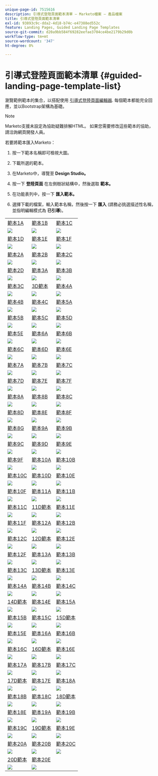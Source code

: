 ```yaml
---
unique-page-id: 7515616
description: 引導式登陸頁面範本清單 — Marketo檔案 — 產品檔案
title: 引導式登陸頁面範本清單
exl-id: 93893c9c-dda2-4d18-b74c-e47388ed552c
feature: Landing Pages, Guided Landing Page Templates
source-git-commit: d20a9bb584f69282eefae3704ce4be2179b29d0b
workflow-type: tm+mt
source-wordcount: '347'
ht-degree: 0%

---
```


# 引導式登陸頁面範本清單 {#guided-landing-page-template-list}

瀏覽範例範本的集合，以搭配使用 [引導式登陸頁面編輯器](/help/marketo/product-docs/demand-generation/landing-pages/guided-landing-pages/create-a-guided-landing-page.md). 每個範本都能完全回應，並以Bootstrap架構為基礎。

>[!NOTE]
>
>Marketo支援未設定為協助疑難排解HTML。 如果您需要修改這些範本的協助，請洽詢網頁開發人員。

若要將範本匯入Marketo：

1. 按一下範本名稱即可檢視大圖。
1. 下載所選的範本。
1. 在Marketo中，導覽至 **Design Studio。**
1. 按一下 **登陸頁面** 在左側樹狀結構中，然後選取 **範本。**

1. 在功能表列中，按一下 **匯入範本。**
1. 選擇下載的檔案，輸入範本名稱，然後按一下 **匯入** (請務必挑選描述性名稱，並指明編輯模式為 **已引導**)。

|   |  |  |
|---|---|---|
| [範本1A](guided-landing-page-templates/template-1a.md) | [範本1B](guided-landing-page-templates/template-1b.md) | [範本1C](guided-landing-page-templates/template-1c.md) |
| ![](assets/1a.jpg) | ![](assets/1b.jpg) | ![](assets/1c.jpg) |
| [範本1D](guided-landing-page-templates/template-1d.md) | [範本1E](guided-landing-page-templates/template-1e.md) | [範本1F](guided-landing-page-templates/template-1f.md) |
| ![](assets/1d.jpg) | ![](assets/1e.jpg) | ![](assets/1f.jpg) |
| [範本2A](guided-landing-page-templates/template-2a.md) | [範本2B](guided-landing-page-templates/template-2b.md) | [範本2C](guided-landing-page-templates/template-2c.md) |
| ![](assets/2a.jpg) | ![](assets/2b.jpg) | ![](assets/2c.jpg) |
| [範本2D](guided-landing-page-templates/template-2d.md) | [範本3A](guided-landing-page-templates/template-3a.md) | [範本3B](guided-landing-page-templates/template-3b.md) |
| ![](assets/2d.jpg) | ![](assets/3a.jpg) | ![](assets/3b.jpg) |
| [範本3C](guided-landing-page-templates/template-3c.md) | [3D範本](guided-landing-page-templates/template-3d.md) | [範本4A](guided-landing-page-templates/template-4a.md) |
| ![](assets/3c.jpg) | ![](assets/3d.jpg) | ![](assets/4a.jpg) |
| [範本4B](guided-landing-page-templates/template-4b.md) | [範本4C](guided-landing-page-templates/template-4c.md) | [範本5A](guided-landing-page-templates/template-5a.md) |
| ![](assets/4b.jpg) | ![](assets/4c.jpg) | ![](assets/5a.jpg) |
| [範本5B](guided-landing-page-templates/template-5b.md) | [範本5C](guided-landing-page-templates/template-5c.md) | [範本5D](guided-landing-page-templates/template-5d.md) |
| ![](assets/5b.jpg) | ![](assets/5c.jpg) | ![](assets/5d.jpg) |
| [範本5E](guided-landing-page-templates/template-5e.md) | [範本6A](guided-landing-page-templates/template-6a.md) | [範本6B](guided-landing-page-templates/template-6b.md) |
| ![](assets/5e.jpg) | ![](assets/6a.jpg) | ![](assets/6b.jpg) |
| [範本6C](guided-landing-page-templates/template-6c.md) | [範本6D](guided-landing-page-templates/template-6d.md) | [範本6E](guided-landing-page-templates/template-6e.md) |
| ![](assets/6c.jpg) | ![](assets/6d.jpg) | ![](assets/6e.jpg) |
| [範本7A](guided-landing-page-templates/template-7a.md) | [範本7B](guided-landing-page-templates/template-7b.md) | [範本7C](guided-landing-page-templates/template-7c.md) |
| ![](assets/7a.jpg) | ![](assets/7b.jpg) | ![](assets/7c.jpg) |
| [範本7D](guided-landing-page-templates/template-7d.md) | [範本7E](guided-landing-page-templates/template-7e.md) | [範本7F](guided-landing-page-templates/template-7f.md) |
| ![](assets/7d.jpg) | ![](assets/7e.jpg) | ![](assets/7f.jpg) |
| [範本8A](guided-landing-page-templates/template-8a.md) | [範本8B](guided-landing-page-templates/template-8b.md) | [範本8C](guided-landing-page-templates/template-8c.md) |
| ![](assets/8a.jpg) | ![](assets/8b.jpg) | ![](assets/8c.jpg) |
| [範本8D](guided-landing-page-templates/template-8d.md) | [範本8E](guided-landing-page-templates/template-8e.md) | [範本8F](guided-landing-page-templates/template-8f.md) |
| ![](assets/8d.jpg) | ![](assets/8e.jpg) | ![](assets/8f.jpg) |
| [範本8G](guided-landing-page-templates/template-8g.md) | [範本9A](guided-landing-page-templates/template-9a.md) | [範本9B](guided-landing-page-templates/template-9b.md) |
| ![](assets/8g.jpg) | ![](assets/9a.jpg) | ![](assets/9b.jpg) |
| [範本9C](guided-landing-page-templates/template-9c.md) | [範本9D](guided-landing-page-templates/template-9d.md) | [範本9E](guided-landing-page-templates/template-9e.md) |
| ![](assets/9c.jpg) | ![](assets/9d.jpg) | ![](assets/9e.jpg) |
| [範本9F](guided-landing-page-templates/template-9f.md) | [範本10A](guided-landing-page-templates/template-10a.md) | [範本10B](guided-landing-page-templates/template-10b.md) |
| ![](assets/9f.jpg) | ![](assets/10a.jpg) | ![](assets/10b.jpg) |
| [範本10C](guided-landing-page-templates/template-10c.md) | [範本10D](guided-landing-page-templates/template-10d.md) | [範本10E](guided-landing-page-templates/template-10e.md) |
| ![](assets/10c.jpg) | ![](assets/10d.jpg) | ![](assets/10e.jpg) |
| [範本10F](guided-landing-page-templates/template-10f.md) | [範本11A](guided-landing-page-templates/template-11a.md) | [範本11B](guided-landing-page-templates/template-11b.md) |
| ![](assets/10f.jpg) | ![](assets/11a.jpg) | ![](assets/11b.jpg) |
| [範本11C](guided-landing-page-templates/template-11c.md) | [11D範本](guided-landing-page-templates/template-11d.md) | [範本11E](guided-landing-page-templates/template-11e.md) |
| ![](assets/11c.jpg) | ![](assets/11d.jpg) | ![](assets/11e.jpg) |
| [範本11F](guided-landing-page-templates/template-11f.md) | [範本12A](guided-landing-page-templates/template-12a.md) | [範本12B](guided-landing-page-templates/template-12b.md) |
| ![](assets/11f.jpg) | ![](assets/12a.jpg) | ![](assets/12b.jpg) |
| [範本12C](guided-landing-page-templates/template-12c.md) | [12D範本](guided-landing-page-templates/template-12d.md) | [範本12E](guided-landing-page-templates/template-12e.md) |
| ![](assets/12c.jpg) | ![](assets/12d.jpg) | ![](assets/12e.jpg) |
| [範本12F](guided-landing-page-templates/template-12f.md) | [範本13A](guided-landing-page-templates/template-13a.md) | [範本13B](guided-landing-page-templates/template-13b.md) |
| ![](assets/12f.jpg) | ![](assets/13a.jpg) | ![](assets/13b.jpg) |
| [範本13C](guided-landing-page-templates/template-13c.md) | [13D範本](guided-landing-page-templates/template-13d.md) | [範本13E](guided-landing-page-templates/template-13e.md) |
| ![](assets/13c.jpg) | ![](assets/13d.jpg) | ![](assets/13e.jpg) |
| [範本14A](guided-landing-page-templates/template-14a.md) | [範本14B](guided-landing-page-templates/template-14b.md) | [範本14C](guided-landing-page-templates/template-14c.md) |
| ![](assets/14a.jpg) | ![](assets/14b.jpg) | ![](assets/14c.jpg) |
| [14D範本](guided-landing-page-templates/template-14d.md) | [範本14E](guided-landing-page-templates/template-14e.md) | [範本15A](guided-landing-page-templates/template-15a.md) |
| ![](assets/14d.jpg) | ![](assets/14e.jpg) | ![](assets/15a.jpg) |
| [範本15B](guided-landing-page-templates/template-15b.md) | [範本15C](guided-landing-page-templates/template-15c.md) | [15D範本](guided-landing-page-templates/template-15d.md) |
| ![](assets/15b.jpg) | ![](assets/15c.jpg) | ![](assets/15d.jpg) |
| [範本15E](guided-landing-page-templates/template-15e.md) | [範本16A](guided-landing-page-templates/template-16a.md) | [範本16B](guided-landing-page-templates/template-16b.md) |
| ![](assets/15e.jpg) | ![](assets/16a.jpg) | ![](assets/16b.jpg) |
| [範本16C](guided-landing-page-templates/template-16c.md) | [16D範本](guided-landing-page-templates/template-16d.md) | [範本16E](guided-landing-page-templates/template-16e.md) |
| ![](assets/16c.jpg) | ![](assets/16d.jpg) | ![](assets/16e.jpg) |
| [範本17A](guided-landing-page-templates/template-17a.md) | [範本17B](guided-landing-page-templates/template-17b.md) | [範本17C](guided-landing-page-templates/template-17c.md) |
| ![](assets/17a.jpg) | ![](assets/17b.jpg) | ![](assets/17c.jpg) |
| [17D範本](guided-landing-page-templates/template-17d.md) | [範本17E](guided-landing-page-templates/template-17e.md) | [範本18A](guided-landing-page-templates/template-18a.md) |
| ![](assets/17d.jpg) | ![](assets/17e.jpg) | ![](assets/18a.jpg) |
| [範本18B](guided-landing-page-templates/template-18b.md) | [範本18C](guided-landing-page-templates/template-18c.md) | [18D範本](guided-landing-page-templates/template-18d.md) |
| ![](assets/18b.jpg) | ![](assets/18c.jpg) | ![](assets/18d.jpg) |
| [範本18E](guided-landing-page-templates/template-18e.md) | [範本19A](guided-landing-page-templates/template-19a.md) | [範本19B](guided-landing-page-templates/template-19b.md) |
| ![](assets/18e.jpg) | ![](assets/19a.jpg) | ![](assets/19b.jpg) |
| [範本19C](guided-landing-page-templates/template-19c.md) | [19D範本](guided-landing-page-templates/template-19d.md) | [範本19E](guided-landing-page-templates/template-19e.md) |
| ![](assets/19c.jpg) | ![](assets/19d.jpg) | ![](assets/19e.jpg) |
| [範本20A](guided-landing-page-templates/template-20a.md) | [範本20B](guided-landing-page-templates/template-20b.md) | [範本20C](guided-landing-page-templates/template-20c.md) |
| ![](assets/20a.jpg) | ![](assets/20b.jpg) | ![](assets/20c.jpg) |
| [20D範本](guided-landing-page-templates/template-20d.md) | [範本20E](guided-landing-page-templates/template-20e.md) |  |
| ![](assets/20d.jpg) | ![](assets/20e.jpg) |  |
